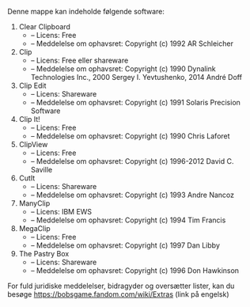 ﻿Denne mappe kan indeholde følgende software:

1. Clear Clipboard
   - – Licens: Free
   - – Meddelelse om ophavsret: Copyright (c) 1992 AR Schleicher
2. Clip
   - – Licens: Free eller shareware
   - – Meddelelse om ophavsret: Copyright (c) 1990 Dynalink Technologies Inc., 2000 Sergey I. Yevtushenko, 2014 André Doff
3. Clip Edit
   - – Licens: Shareware
   - – Meddelelse om ophavsret: Copyright (c) 1991 Solaris Precision Software
4. Clip It!
   - – Licens: Free
   - – Meddelelse om ophavsret: Copyright (c) 1990 Chris Laforet
5. ClipView
   - – Licens: Free
   - – Meddelelse om ophavsret: Copyright (c) 1996-2012 David C. Saville
6. CutIt
   - – Licens: Shareware
   - – Meddelelse om ophavsret: Copyright (c) 1993 Andre Nancoz
7. ManyClip
   - – Licens: IBM EWS
   - – Meddelelse om ophavsret: Copyright (c) 1994 Tim Francis
8. MegaClip
   - – Licens: Free
   - – Meddelelse om ophavsret: Copyright (c) 1997 Dan Libby
9. The Pastry Box
   - – Licens: Shareware
   - – Meddelelse om ophavsret: Copyright (c) 1996 Don Hawkinson

For fuld juridiske meddelelser, bidragyder og oversætter lister, kan du besøge https://bobsgame.fandom.com/wiki/Extras (link på engelsk)
